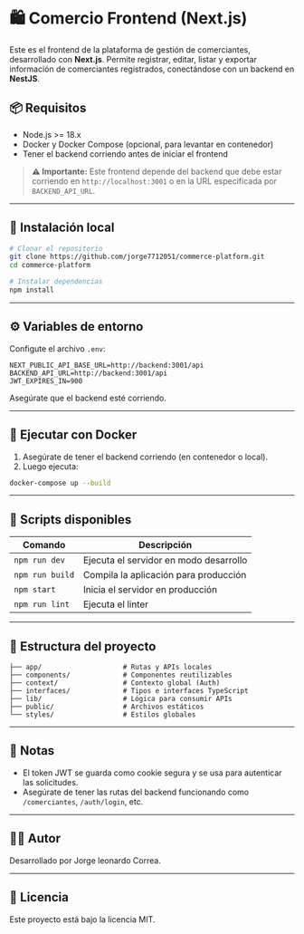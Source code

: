 # 🛍️ Comercio Frontend (Next.js)

Este es el frontend de la plataforma de gestión de comerciantes, desarrollado con **Next.js**. Permite registrar, editar, listar y exportar información de comerciantes registrados, conectándose con un backend en **NestJS**.

## 📦 Requisitos

- Node.js >= 18.x
- Docker y Docker Compose (opcional, para levantar en contenedor)
- Tener el backend corriendo antes de iniciar el frontend

> **⚠️ Importante:** Este frontend depende del backend que debe estar corriendo en `http://localhost:3001` o en la URL especificada por `BACKEND_API_URL`.

---

## 🚀 Instalación local

```bash
# Clonar el repositorio
git clone https://github.com/jorge7712051/commerce-platform.git
cd commerce-platform

# Instalar dependencias
npm install
```

---

## ⚙️ Variables de entorno

Configute el archivo `.env`:

```env
NEXT_PUBLIC_API_BASE_URL=http://backend:3001/api
BACKEND_API_URL=http://backend:3001/api
JWT_EXPIRES_IN=900
```

Asegúrate que el backend esté corriendo.

---

## 🐳 Ejecutar con Docker

1. Asegúrate de tener el backend corriendo (en contenedor o local).
2. Luego ejecuta:

```bash
docker-compose up --build
```

---

## 🔧 Scripts disponibles

| Comando         | Descripción                            |
| --------------- | -------------------------------------- |
| `npm run dev`   | Ejecuta el servidor en modo desarrollo |
| `npm run build` | Compila la aplicación para producción  |
| `npm start`     | Inicia el servidor en producción       |
| `npm run lint`  | Ejecuta el linter                      |

---

## 📁 Estructura del proyecto

```
├── app/                    # Rutas y APIs locales
├── components/             # Componentes reutilizables
├── context/                # Contexto global (Auth)
├── interfaces/             # Tipos e interfaces TypeScript
├── lib/                    # Lógica para consumir APIs
├── public/                 # Archivos estáticos
└── styles/                 # Estilos globales
```

---

## 📌 Notas

- El token JWT se guarda como cookie segura y se usa para autenticar las solicitudes.
- Asegúrate de tener las rutas del backend funcionando como `/comerciantes`, `/auth/login`, etc.

---

## 👨‍⚕️ Autor

Desarrollado por Jorge leonardo Correa.

---

## 📝 Licencia

Este proyecto está bajo la licencia MIT.
